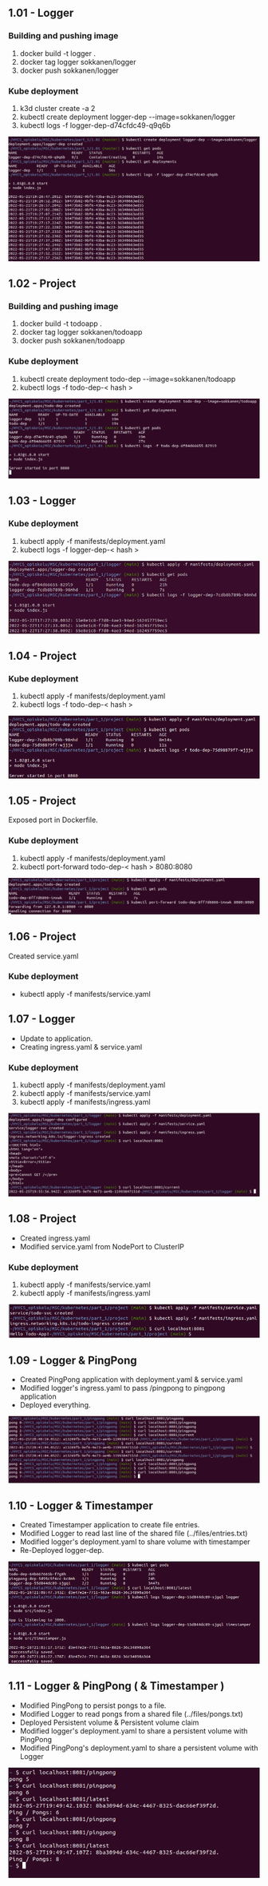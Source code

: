 ## 1.01 - Logger

### Building and pushing image

1. docker build -t logger .
2. docker tag logger sokkanen/logger
3. docker push sokkanen/logger

### Kube deployment

1. k3d cluster create -a 2
2. kubectl create deployment logger-dep --image=sokkanen/logger
3. kubectl logs -f logger-dep-d74cfdc49-q9q6b

![program output](output_101.png "Deployment")

## 1.02 - Project

### Building and pushing image

1. docker build -t todoapp .
2. docker tag logger sokkanen/todoapp
3. docker push sokkanen/todoapp

### Kube deployment

1. kubectl create deployment todo-dep --image=sokkanen/todoapp
2. kubectl logs -f todo-dep-< hash >

![program output](output_102.png "Deployment")

## 1.03 - Logger

### Kube deployment

1. kubectl apply -f manifests/deployment.yaml
2. kubectl logs -f logger-dep-< hash >

![program output](output_103.png "Deployment")

## 1.04 - Project

### Kube deployment

1. kubectl apply -f manifests/deployment.yaml
2. kubectl logs -f todo-dep-< hash >

![program output](output_104.png "Deployment")

## 1.05 - Project

Exposed port in Dockerfile.

### Kube deployment

1. kubectl apply -f manifests/deployment.yaml
2. kubectl port-forward todo-dep-< hash > 8080:8080

![program output](output_105.png "Deployment")

## 1.06 - Project

Created service.yaml

### Kube deployment

- kubectl apply -f manifests/service.yaml

## 1.07 - Logger

- Update to application.
- Creating ingress.yaml & service.yaml

### Kube deployment

1. kubectl apply -f manifests/deployment.yaml
2. kubectl apply -f manifests/service.yaml
3. kubectl apply -f manifests/ingress.yaml

![program output](output_107.png "Deployment")

## 1.08 - Project

- Created ingress.yaml
- Modified service.yaml from NodePort to ClusterIP

### Kube deployment

1. kubectl apply -f manifests/service.yaml
2. kubectl apply -f manifests/ingress.yaml

![program output](output_108.png "Deployment")

## 1.09 - Logger & PingPong

- Created PingPong application with deployment.yaml & service.yaml
- Modified logger's ingress.yaml to pass /pingpong to pingpong application
- Deployed everything.

![program output](output_109.png "Deployment")

## 1.10 - Logger & Timestamper

- Created Timestamper application to create file entries.
- Modified Logger to read last line of the shared file (../files/entries.txt)
- Modified logger's deployment.yaml to share volume with timestamper
- Re-Deployed logger-dep.

![program output](output_110.png "Deployment")

## 1.11 - Logger & PingPong ( & Timestamper )

- Modified PingPong to persist pongs to a file.
- Modified Logger to read pongs from a shared file (../files/pongs.txt)
- Deployed Persistent volume & Persistent volume claim
- Modified logger's deployment.yaml to share a persistent volume with PingPong
- Modified PingPong's deployment.yaml to share a persistent volume with Logger

![program output](output_111.png "Deployment")
